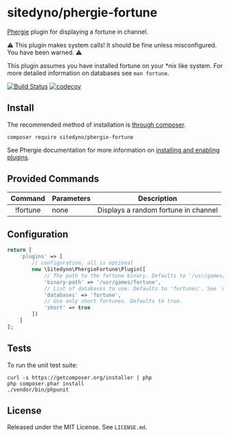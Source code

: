 # sitedyno/phergie-fortune

[Phergie](https://www.phergie.org/) plugin for
displaying a fortune in channel.

:warning: This plugin makes system calls! It should be fine unless
misconfigured. You have been warned. :warning:

This plugin assumes you have installed fortune on your \*nix like system. For
more detailed information on databases see `man fortune`.

[![Build Status](https://secure.travis-ci.org/sitedyno/phergie-fortune.png?branch=master)](http://travis-ci.org/sitedyno/phergie-fortune)
[![codecov](https://codecov.io/gh/sitedyno/phergie-fortune/branch/master/graph/badge.svg)](https://codecov.io/gh/sitedyno/phergie-fortune)

## Install

The recommended method of installation is [through composer](http://getcomposer.org).

```
composer require sitedyno/phergie-fortune
```

See Phergie documentation for more information on
[installing and enabling plugins](https://github.com/phergie/phergie-irc-bot-react/wiki/Usage#plugins).

## Provided Commands

| Command    | Parameters | Description                          |
|:----------:|------------|--------------------------------------|
| !fortune   | none       | Displays a random fortune in channel |

## Configuration

```php
return [
    'plugins' => [
        // configuration, all is optional
        new \Sitedyno\PhergieFortune\Plugin([
            // The path to the fortune binary. Defaults to '/usr/games/fortune'.
            'binary-path' => '/usr/games/fortune',
            // List of databases to use. Defaults to 'fortunes'. See `man fortune` for possible values.
            'databases' => 'fortune',
            // Use only short fortunes. Defaults to true.
            'short' => true
        ])
    ]
];
```

## Tests

To run the unit test suite:

```
curl -s https://getcomposer.org/installer | php
php composer.phar install
./vendor/bin/phpunit
```

## License

Released under the MIT License. See `LICENSE.md`.
